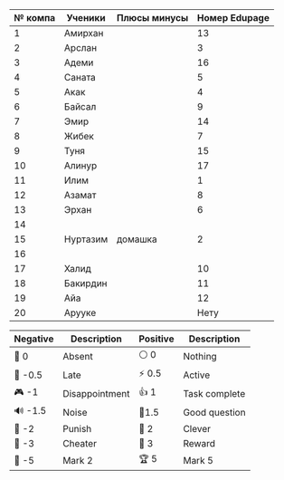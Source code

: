 | № компа | Ученики  | Плюсы минусы | Номер Edupage |
| ------- | -------- | ------------ | ------------- |
| 1       | Амирхан  |              | 13            |
| 2       | Арслан   |              | 3             |
| 3       | Адеми    |              | 16            |
| 4       | Саната   |              | 5             |
| 5       | Акак     |              | 4             |
| 6       | Байсал   |              | 9             |
| 7       | Эмир     |              | 14            |
| 8       | Жибек    |              | 7             |
| 9       | Туня     |              | 15            |
| 10      | Алинур   |              | 17            |
| 11      | Илим     |              | 1             |
| 12      | Азамат   |              | 8             |
| 13      | Эрхан    |              | 6             |
| 14      |          |              |               |
| 15      | Нуртазим | домашка      | 2             |
| 16      |          |              |               |
| 17      | Халид    |              | 10            |
| 18      | Бакирдин |              | 11            |
| 19      | Айа      |              | 12            |
| 20      | Арууке   |              | Нету          |


| Negative | Description    | Positive | Description   |
| -------- | -------------- | -------- | ------------- |
| 👻 0     | Absent         | ⚪ 0      | Nothing       |
| 🔔 -0.5  | Late           | ⚡ 0.5    | Active        |
| 🎮 -1    | Disappointment | 👍 1     | Task complete |
| 🔊 -1.5  | Noise          | 🧐1.5    | Good question |
| 👺 -2    | Punish         | 🔑 2     | Clever        |
| 🐒 -3    | Cheater        | 🏅️ 3    | Reward        |
| 🏴 -5    | Mark 2         | 🏆 5     | Mark 5        |
